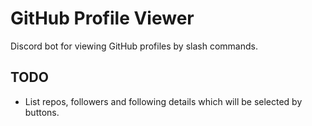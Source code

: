 # GitHub Profile Viewer
Discord bot for viewing GitHub profiles by slash commands.

## TODO
* List repos, followers and following details which will be selected by buttons.
